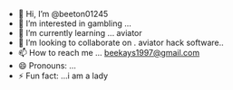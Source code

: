 - 👋 Hi, I’m @beeton01245
- 👀 I’m interested in gambling ...
- 🌱 I’m currently learning ... aviator 
- 💞️ I’m looking to collaborate on . aviator hack software..
- 📫 How to reach me ... beekays1997@gmail.com
- 😄 Pronouns: ...
- ⚡ Fun fact: ...i am a lady

<!---
beeton01245/beeton01245 is a ✨ special ✨ repository because its `README.md` (this file) appears on your GitHub profile.
You can click the Preview link to take a look at your changes.
--->
